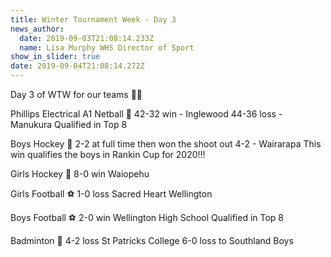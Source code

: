 ```yaml
---
title: Winter Tournament Week - Day 3
news_author:
  date: 2019-09-03T21:08:14.233Z
  name: Lisa Murphy WHS Director of Sport
show_in_slider: true
date: 2019-09-04T21:08:14.272Z
---
```

Day 3 of WTW for our teams 💚💛

Phillips Electrical A1 Netball 🏐
42-32 win - Inglewood
44-36 loss - Manukura 
Qualified in Top 8

Boys Hockey 🏑
2-2 at full time then won the shoot out 4-2 - Wairarapa 
This win qualifies the boys in Rankin Cup for 2020!!!

Girls Hockey 🏑
8-0 win Waiopehu

Girls Football ⚽️
1-0 loss Sacred Heart Wellington

Boys Football ⚽️
2-0 win Wellington High School 
Qualified in Top 8

Badminton 🏸
4-2 loss St Patricks College 
6-0 loss to Southland Boys
